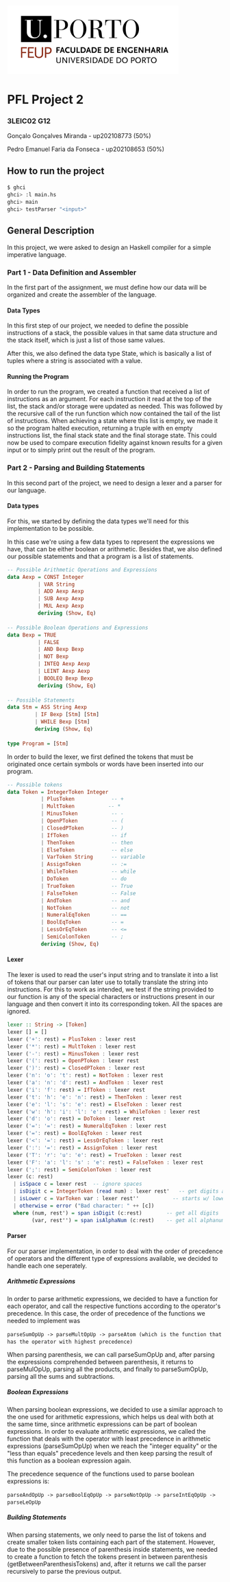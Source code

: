 ![](https://raw.githubusercontent.com/pedrofvgomes/feup-ipc/main/img/feup.png)
# PFL Project 2
### 3LEIC02 G12
Gonçalo Gonçalves Miranda - up202108773 (50%)

Pedro Emanuel Faria da Fonseca - up202108653 (50%)

## How to run the project
```bash
$ ghci
ghci> :l main.hs
ghci> main
ghci> testParser "<input>"
```
## General Description
In this project, we were asked to design an Haskell compiler for a simple imperative language.

### Part 1 - Data Definition and Assembler

In the first part of the assignment, we must define how our data will be organized and create the assembler of the language.

#### Data Types

In this first step of our project, we needed to define the possible instructions of a stack, the possible values in that same data structure and the stack itself, which is just a list of those same values.

After this, we also defined the data type State, which is basically a list of tuples where a string is associated with a value.

#### Running the Program

In order to run the program, we created a function that received a list of instructions as an argument. For each instruction it read at the top of the list, the stack and/or storage were updated as needed. This was followed by the recursive call of the run function which now contained the tail of the list of instructions. When achieving a state where this list is empty, we made it so the program halted execution, returning a truple with en empty instructions list, the final stack state and the final storage state. This could now be used to compare execution fidelity against known results for a given input or to simply print out the result of the program.

### Part 2 - Parsing and Building Statements

In this second part of the project, we need to design a lexer and a parser for our language.

#### Data types
For this, we started by defining the data types we'll need for this implementation to be possible.

In this case we're using a few data types to represent the expressions we have, that can be either boolean or arithmetic. Besides that, we also defined our possible statements and that a program is a list of statements.
```Haskell
-- Possible Arithmetic Operations and Expressions
data Aexp = CONST Integer
          | VAR String
          | ADD Aexp Aexp
          | SUB Aexp Aexp
          | MUL Aexp Aexp
          deriving (Show, Eq)

-- Possible Boolean Operations and Expressions
data Bexp = TRUE
          | FALSE
          | AND Bexp Bexp
          | NOT Bexp
          | INTEQ Aexp Aexp
          | LEINT Aexp Aexp
          | BOOLEQ Bexp Bexp
          deriving (Show, Eq)

-- Possible Statements
data Stm = ASS String Aexp
         | IF Bexp [Stm] [Stm]
         | WHILE Bexp [Stm]
         deriving (Show, Eq)

type Program = [Stm]
```

In order to build the lexer, we first defined the tokens that must be originated once certain symbols or words have been inserted into our program.

```Haskell
-- Possible tokens
data Token = IntegerToken Integer
           | PlusToken            -- +
           | MultToken           -- *
           | MinusToken           -- -
           | OpenPToken           -- (
           | ClosedPToken         -- )
           | IfToken              -- if
           | ThenToken            -- then
           | ElseToken            -- else
           | VarToken String      -- variable
           | AssignToken          -- :=
           | WhileToken           -- while
           | DoToken              -- do
           | TrueToken            -- True
           | FalseToken           -- False
           | AndToken             -- and
           | NotToken             -- not
           | NumeralEqToken       -- ==
           | BoolEqToken          -- =
           | LessOrEqToken        -- <=
           | SemiColonToken       -- ;
           deriving (Show, Eq)
```
#### Lexer
The lexer is used to read the user's input string and to translate it into a list of tokens that our parser can later use to totally translate the string into instructions.
For this to work as intended, we test if the string provided to our function is any of the special characters or instructions present in our language and then convert it into its corresponding token. All the spaces are ignored.
```Haskell
lexer :: String -> [Token]
lexer [] = []
lexer ('+': rest) = PlusToken : lexer rest
lexer ('*': rest) = MultToken : lexer rest
lexer ('-': rest) = MinusToken : lexer rest
lexer ('(': rest) = OpenPToken : lexer rest
lexer (')': rest) = ClosedPToken : lexer rest
lexer ('n': 'o': 't': rest) = NotToken : lexer rest
lexer ('a': 'n': 'd': rest) = AndToken : lexer rest
lexer ('i': 'f': rest) = IfToken : lexer rest
lexer ('t': 'h': 'e': 'n': rest) = ThenToken : lexer rest
lexer ('e': 'l': 's': 'e': rest) = ElseToken : lexer rest
lexer ('w': 'h': 'i': 'l': 'e': rest) = WhileToken : lexer rest
lexer ('d': 'o': rest) = DoToken : lexer rest
lexer ('=': '=': rest) = NumeralEqToken : lexer rest
lexer ('=': rest) = BoolEqToken : lexer rest
lexer ('<': '=': rest) = LessOrEqToken : lexer rest
lexer (':': '=': rest) = AssignToken : lexer rest
lexer ('T': 'r': 'u': 'e': rest) = TrueToken : lexer rest
lexer ('F': 'a': 'l': 's' : 'e': rest) = FalseToken : lexer rest
lexer (';': rest) = SemiColonToken : lexer rest
lexer (c: rest)
  | isSpace c = lexer rest  -- ignore spaces
  | isDigit c = IntegerToken (read num) : lexer rest'   -- get digits and convert to integer
  | isLower c = VarToken var : lexer rest''           -- starts w/ lowercase letter -> variable
  | otherwise = error ("Bad character: " ++ [c])
  where (num, rest') = span isDigit (c:rest)        -- get all digits
        (var, rest'') = span isAlphaNum (c:rest)    -- get all alphanumeric characters

```
#### Parser
For our parser implementation, in order to deal with the order of precedence of operators and the different type of expressions available, we decided to handle each one seperately.

##### Arithmetic Expressions
In order to parse arithmetic expressions, we decided to have a function for each operator, and call the respective functions according to the operator's precedence. In this case, the order of precedence of the functions we needed to implement was

```parseSumOpUp -> parseMultOpUp -> parseAtom (which is the function that has the operator with highest precedence)```

When parsing parenthesis, we can call parseSumOpUp and, after parsing the expressions comprehended between parenthesis, it returns to parseMulOpUp, parsing all the products, and finally to parseSumOpUp, parsing all the sums and subtractions.

##### Boolean Expressions

When parsing boolean expressions, we decided to use a similar approach to the one used for arithmetic expressions, which helps us deal with both at the same time, since arithmetic expressions can be part of boolean expressions. In order to evaluate arithmetic expressions, we called the function that deals with the operator with least precedence in arithmetic expressions (parseSumOpUp) when we reach the "integer equality" or the "less than equals" precedence levels and then keep parsing the result of this function as a boolean expression again.

The precedence sequence of the functions used to parse boolean expressions is:

```parseAndOpUp -> parseBoolEqOpUp -> parseNotOpUp -> parseIntEqOpUp -> parseLeOpUp```

##### Building Statements

When parsing statements, we only need to parse the list of tokens and create smaller token lists containing each part of the statement. However, due to the possible presence of parenthesis inside statements, we needed to create a function to fetch the tokens present in between parenthesis (getBetweenParenthesisTokens) and, after it returns we call the parser recursively to parse the previous output.